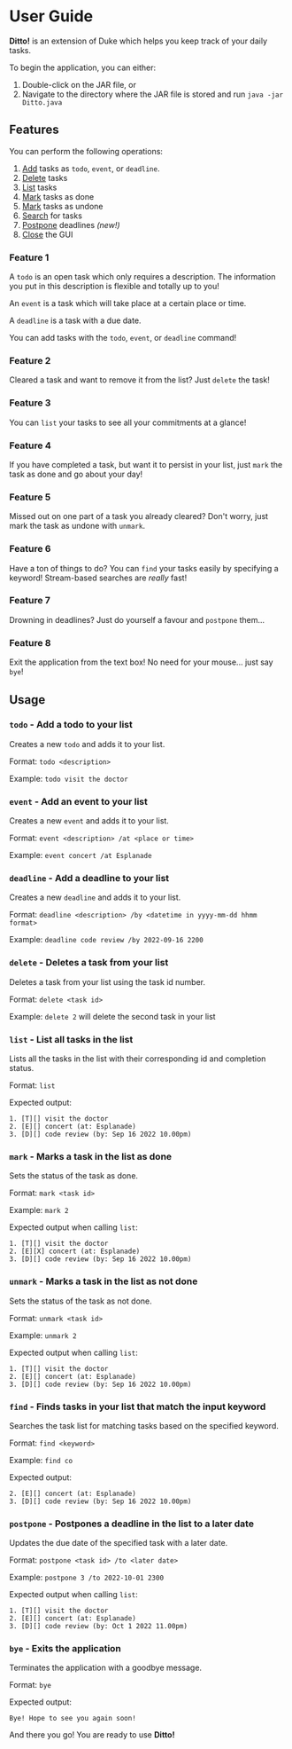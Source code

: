 # User Guide

**Ditto!** is an extension of Duke which helps you keep track of your daily tasks.

To begin the application, you can either:

1. Double-click on the JAR file, or
2. Navigate to the directory where the JAR file is stored and run `java -jar Ditto.java`

## Features 

You can perform the following operations: 

1. [Add](https://nseah21.github.io/ip/#feature-1) tasks as `todo`, `event`, or `deadline`. 
2. [Delete](https://nseah21.github.io/ip/#feature-2) tasks 
3. [List](https://nseah21.github.io/ip/#feature-3) tasks
4. [Mark](https://nseah21.github.io/ip/#feature-4) tasks as done
5. [Mark](https://nseah21.github.io/ip/#feature-5) tasks as undone
6. [Search](https://nseah21.github.io/ip/#feature-6) for tasks
7. [Postpone](https://nseah21.github.io/ip/#feature-7) deadlines *(new!)*
7. [Close](https://nseah21.github.io/ip/#feature-8) the GUI 

### Feature 1

A `todo` is an open task which only requires a description. The information you put in this description is flexible and totally up to you!

An `event` is a task which will take place at a certain place or time. 

A `deadline` is a task with a due date. 

You can add tasks with the `todo`, `event`, or `deadline` command! 

### Feature 2

Cleared a task and want to remove it from the list? Just `delete` the task!

### Feature 3

You can `list` your tasks to see all your commitments at a glance!

### Feature 4

If you have completed a task, but want it to persist in your list, just `mark` the task as done and go about your day!

### Feature 5

Missed out on one part of a task you already cleared? Don't worry, just mark the task as undone with `unmark`.

### Feature 6

Have a ton of things to do? You can `find` your tasks easily by specifying a keyword! Stream-based searches are *really* fast!

### Feature 7

Drowning in deadlines? Just do yourself a favour and `postpone` them...

### Feature 8

Exit the application from the text box! No need for your mouse... just say `bye`!


## Usage

### `todo` - Add a todo to your list

Creates a new `todo` and adds it to your list. 

Format: `todo <description>`

Example: `todo visit the doctor`

### `event` - Add an event to your list

Creates a new `event` and adds it to your list.

Format: `event <description> /at <place or time>`

Example: `event concert /at Esplanade`

### `deadline` - Add a deadline to your list

Creates a new `deadline` and adds it to your list.

Format: `deadline <description> /by <datetime in yyyy-mm-dd hhmm format>`

Example: `deadline code review /by 2022-09-16 2200`

### `delete` - Deletes a task from your list

Deletes a task from your list using the task id number.

Format: `delete <task id>`

Example: `delete 2` will delete the second task in your list

### `list` - List all tasks in the list

Lists all the tasks in the list with their corresponding id and completion status. 

Format: `list`

Expected output: 

```
1. [T][] visit the doctor
2. [E][] concert (at: Esplanade)
3. [D][] code review (by: Sep 16 2022 10.00pm)
```

### `mark` - Marks a task in the list as done

Sets the status of the task as done. 

Format: `mark <task id>`

Example: `mark 2`

Expected output when calling `list`:

```
1. [T][] visit the doctor
2. [E][X] concert (at: Esplanade)
3. [D][] code review (by: Sep 16 2022 10.00pm)
```

### `unmark` - Marks a task in the list as not done

Sets the status of the task as not done.

Format: `unmark <task id>`

Example: `unmark 2`

Expected output when calling `list`:

```
1. [T][] visit the doctor
2. [E][] concert (at: Esplanade)
3. [D][] code review (by: Sep 16 2022 10.00pm)
```

### `find` - Finds tasks in your list that match the input keyword

Searches the task list for matching tasks based on the specified keyword.

Format: `find <keyword>`

Example: `find co`

Expected output:

```    
2. [E][] concert (at: Esplanade)
3. [D][] code review (by: Sep 16 2022 10.00pm)
```

### `postpone` - Postpones a deadline in the list to a later date

Updates the due date of the specified task with a later date.

Format: `postpone <task id> /to <later date>`

Example: `postpone 3 /to 2022-10-01 2300`

Expected output when calling `list`:

```    
1. [T][] visit the doctor
2. [E][] concert (at: Esplanade)
3. [D][] code review (by: Oct 1 2022 11.00pm)
```

### `bye` - Exits the application

Terminates the application with a goodbye message.

Format: `bye`

Expected output:

```    
Bye! Hope to see you again soon!
```

And there you go! You are ready to use **Ditto!**
